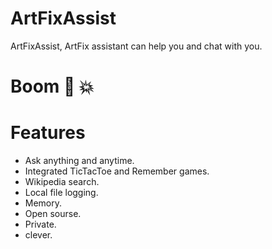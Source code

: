 # ArtFixAssist
ArtFixAssist, ArtFix assistant can help you and chat with you.

# Boom 🤯 💥 

# Features
* Ask anything and anytime.
* Integrated TicTacToe and Remember games.
* Wikipedia search.
* Local file logging.
* Memory.
* Open sourse.
* Private.
* clever.
